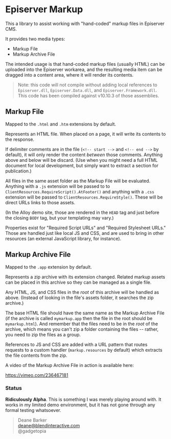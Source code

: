 # Episerver Markup

This a library to assist working with "hand-coded" markup files in Episerver CMS.

It provides two media types:

* Markup File
* Markup Archive File

The intended usage is that hand-coded markup files (usually HTML) can be uploaded into the Episerver workarea, and the resulting media item can be dragged into a content area, where it will render its contents.

>Note: this code will not compile without adding local references to `Episerver.dll`, `Episerver.Data.dll`, and `Episerver.Framework.dll`. This code has been compiled against v10.10.3 of those assemblies.

## Markup File

Mapped to the `.html` and `.htm` extensions by default.

Represents an HTML file. When placed on a page, it will write its contents to the response.

If delimiter comments are in the file (`<!-- start -->` and `<!-- end -->` by default), it will only render the content _between_ those comments. Anything above and below will be discard. (Use when you might need a full HTML document for local development, but simply want to extract a section for publication.)

All files in the same asset folder as the Markup File will be evaluated. Anything with a `.js` extension will be passed to to `ClientResources.RequireScript().AtFooter()` and anything with a `.css` extension will be passed to `ClientResources.RequireStyle()`. These will be direct URLs links to those assets.

(In the Alloy demo site, those are rendered in the `HEAD` tag and just before the closing `BODY` tag, but your templating may vary.)

Properties exist for "Required Script URLs" and "Required Stylesheet URLs." Those are handled just like local JS and CSS, and are used to bring in other resources (an external JavaScript library, for instance).

## Markup Archive File

Mapped to the `.app` extension by default.

Represents a zip archive with its extension changed. Related markup assets can be placed in this archive so they can be managed as a single file.

Any HTML, JS, and CSS files in the _root_ of this archive will be handled as above. (Instead of looking in the file's assets folder, it searches the zip archive.)

The base HTML file should have the same name as the Markup Archive File (if the archive is called `mymarkup.app` then the file in the root should be `mymarkup.html`). And remember that the files need to be in the _root_ of the archive, which means you can't zip a folder containing the files -- rather, you need to zip the files as a group.

References to JS and CSS are added with a URL pattern that routes requests to a custom handler (`markup.resources` by default) which extracts the file contents from the zip.

A video of the Markup Archive File in action is available here:

https://vimeo.com/236467181

### Status

**Ridiculously Alpha**. This is something I was merely playing around with. It works in my limited demo environment, but it has not gone through any formal testing whatsoever.

>Deane Barker    
deane@blendinteractive.com    
@gadgetopia